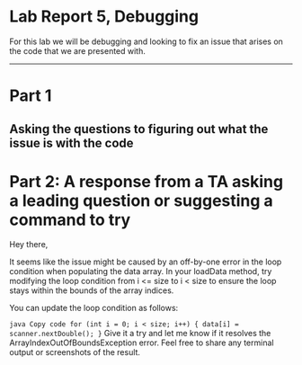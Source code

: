 # Lab Report 5, Debugging

For this lab we will be debugging and looking to fix an issue that arises on the code that we are presented with. 

---

# Part 1 

## Asking the questions to figuring out what the issue is with the code



# Part 2: A response from a TA asking a leading question or suggesting a command to try 

Hey there,

It seems like the issue might be caused by an off-by-one error in the loop condition when populating the data array. In your loadData method, try modifying the loop condition from i <= size to i < size to ensure the loop stays within the bounds of the array indices.

You can update the loop condition as follows:

``java
Copy code
for (int i = 0; i < size; i++) {
    data[i] = scanner.nextDouble();
}``
Give it a try and let me know if it resolves the ArrayIndexOutOfBoundsException error. Feel free to share any terminal output or screenshots of the result.
